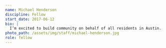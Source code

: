 ```yaml
---
name: Michael Henderson
discipline: Fellow
start_date: 2017-06-12
bio: |
  I’m excited to build community on behalf of all residents in Austin. Working with the Fellows aligns with my core values of education, empathy, entrepreneurship, and empowerment. How can we use our tech skill sets to move forward in City services?
photo_path: /assets/img/staff/michael-henderson.jpg
role: fellow
---
```

